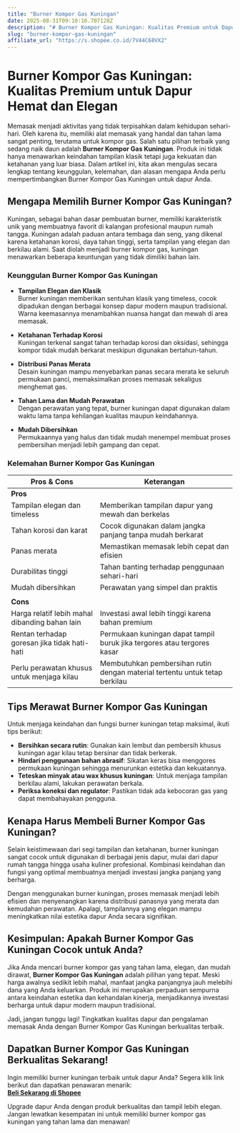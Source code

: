 ```yaml
---
title: "Burner Kompor Gas Kuningan"
date: 2025-08-31T09:10:16.707128Z
description: "# Burner Kompor Gas Kuningan: Kualitas Premium untuk Dapur Hemat dan Elegan..."
slug: "burner-kompor-gas-kuningan"
affiliate_url: "https://s.shopee.co.id/7V44C68VX2"
---
```

# Burner Kompor Gas Kuningan: Kualitas Premium untuk Dapur Hemat dan Elegan

Memasak menjadi aktivitas yang tidak terpisahkan dalam kehidupan sehari-hari. Oleh karena itu, memiliki alat memasak yang handal dan tahan lama sangat penting, terutama untuk kompor gas. Salah satu pilihan terbaik yang sedang naik daun adalah **Burner Kompor Gas Kuningan**. Produk ini tidak hanya menawarkan keindahan tampilan klasik tetapi juga kekuatan dan ketahanan yang luar biasa. Dalam artikel ini, kita akan mengulas secara lengkap tentang keunggulan, kelemahan, dan alasan mengapa Anda perlu mempertimbangkan Burner Kompor Gas Kuningan untuk dapur Anda.

## Mengapa Memilih Burner Kompor Gas Kuningan?

Kuningan, sebagai bahan dasar pembuatan burner, memiliki karakteristik unik yang membuatnya favorit di kalangan profesional maupun rumah tangga. Kuningan adalah paduan antara tembaga dan seng, yang dikenal karena ketahanan korosi, daya tahan tinggi, serta tampilan yang elegan dan berkilau alami. Saat diolah menjadi burner kompor gas, kuningan menawarkan beberapa keuntungan yang tidak dimiliki bahan lain.

### Keunggulan Burner Kompor Gas Kuningan

- **Tampilan Elegan dan Klasik**  
  Burner kuningan memberikan sentuhan klasik yang timeless, cocok dipadukan dengan berbagai konsep dapur modern maupun tradisional. Warna keemasannya menambahkan nuansa hangat dan mewah di area memasak.

- **Ketahanan Terhadap Korosi**  
  Kuningan terkenal sangat tahan terhadap korosi dan oksidasi, sehingga kompor tidak mudah berkarat meskipun digunakan bertahun-tahun.

- **Distribusi Panas Merata**  
  Desain kuningan mampu menyebarkan panas secara merata ke seluruh permukaan panci, memaksimalkan proses memasak sekaligus menghemat gas.

- **Tahan Lama dan Mudah Perawatan**  
  Dengan perawatan yang tepat, burner kuningan dapat digunakan dalam waktu lama tanpa kehilangan kualitas maupun keindahannya.

- **Mudah Dibersihkan**  
  Permukaannya yang halus dan tidak mudah menempel membuat proses pembersihan menjadi lebih gampang dan cepat.

### Kelemahan Burner Kompor Gas Kuningan

| Pros & Cons                                   | Keterangan                                                                 |
|----------------------------------------------|---------------------------------------------------------------------------|
| **Pros**                                   |                                                                           |
| Tampilan elegan dan timeless               | Memberikan tampilan dapur yang mewah dan berkelas                        |
| Tahan korosi dan karat                      | Cocok digunakan dalam jangka panjang tanpa mudah berkarat               |
| Panas merata                                | Memastikan memasak lebih cepat dan efisien                              |
| Durabilitas tinggi                         | Tahan banting terhadap penggunaan sehari-hari                            |
| Mudah dibersihkan                         | Perawatan yang simpel dan praktis                                       |
|                                              |                                                                           |
| **Cons**                                   |                                                                           |
| Harga relatif lebih mahal dibanding bahan lain | Investasi awal lebih tinggi karena bahan premium                        |
| Rentan terhadap goresan jika tidak hati-hati | Permukaan kuningan dapat tampil buruk jika tergores atau tergores kasar  |
| Perlu perawatan khusus untuk menjaga kilau | Membutuhkan pembersihan rutin dengan material tertentu untuk tetap berkilau |

## Tips Merawat Burner Kompor Gas Kuningan

Untuk menjaga keindahan dan fungsi burner kuningan tetap maksimal, ikuti tips berikut:

- **Bersihkan secara rutin**: Gunakan kain lembut dan pembersih khusus kuningan agar kilau tetap bersinar dan tidak berkerak.
- **Hindari penggunaan bahan abrasif**: Sikatan keras bisa menggores permukaan kuningan sehingga menurunkan estetika dan kekuatannya.
- **Teteskan minyak atau wax khusus kuningan**: Untuk menjaga tampilan berkilau alami, lakukan perawatan berkala.
- **Periksa koneksi dan regulator**: Pastikan tidak ada kebocoran gas yang dapat membahayakan pengguna.

## Kenapa Harus Membeli Burner Kompor Gas Kuningan?

Selain keistimewaan dari segi tampilan dan ketahanan, burner kuningan sangat cocok untuk digunakan di berbagai jenis dapur, mulai dari dapur rumah tangga hingga usaha kuliner profesional. Kombinasi keindahan dan fungsi yang optimal membuatnya menjadi investasi jangka panjang yang berharga.

Dengan menggunakan burner kuningan, proses memasak menjadi lebih efisien dan menyenangkan karena distribusi panasnya yang merata dan kemudahan perawatan. Apalagi, tampilannya yang elegan mampu meningkatkan nilai estetika dapur Anda secara signifikan.

## Kesimpulan: Apakah Burner Kompor Gas Kuningan Cocok untuk Anda?

Jika Anda mencari burner kompor gas yang tahan lama, elegan, dan mudah dirawat, **Burner Kompor Gas Kuningan** adalah pilihan yang tepat. Meski harga awalnya sedikit lebih mahal, manfaat jangka panjangnya jauh melebihi dana yang Anda keluarkan. Produk ini merupakan perpaduan sempurna antara keindahan estetika dan kehandalan kinerja, menjadikannya investasi berharga untuk dapur modern maupun tradisional.

Jadi, jangan tunggu lagi! Tingkatkan kualitas dapur dan pengalaman memasak Anda dengan Burner Kompor Gas Kuningan berkualitas terbaik.

## Dapatkan Burner Kompor Gas Kuningan Berkualitas Sekarang!

Ingin memiliki burner kuningan terbaik untuk dapur Anda? Segera klik link berikut dan dapatkan penawaran menarik:  
[**Beli Sekarang di Shopee**](https://s.shopee.co.id/7V44C68VX2)

Upgrade dapur Anda dengan produk berkualitas dan tampil lebih elegan. Jangan lewatkan kesempatan ini untuk memiliki burner kompor gas kuningan yang tahan lama dan menawan!